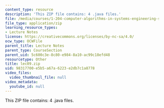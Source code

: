 ```yaml
---
content_type: resource
description: 'This ZIP file contains: 4 .java files.'
file: /media/courses/1-204-computer-algorithms-in-systems-engineering-spring-2010/98317700e5b5a67a6223e2db7c1a8778_lec09.zip
file_type: application/zip
learning_resource_types:
- Lecture Notes
license: https://creativecommons.org/licenses/by-nc-sa/4.0/
ocw_type: OCWFile
parent_title: Lecture Notes
parent_type: CourseSection
parent_uid: 5c600c3e-8c80-e984-8a10-ac99c18efd48
resourcetype: Other
title: lec09.zip
uid: 98317700-e5b5-a67a-6223-e2db7c1a8778
video_files:
  video_thumbnail_file: null
video_metadata:
  youtube_id: null
---
```

This ZIP file contains: 4 .java files.